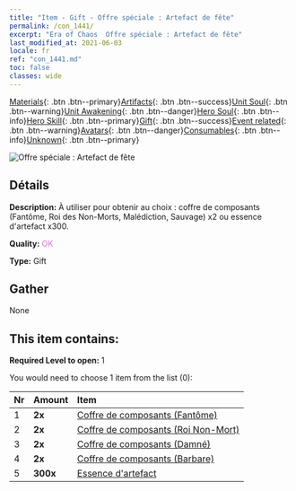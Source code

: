 ```yaml
---
title: "Item - Gift - Offre spéciale : Artefact de fête"
permalink: /con_1441/
excerpt: "Era of Chaos  Offre spéciale : Artefact de fête"
last_modified_at: 2021-06-03
locale: fr
ref: "con_1441.md"
toc: false
classes: wide
---
```

 [Materials](/ItemsFR/){: .btn .btn--primary}[Artifacts](/ItemsFR/Artifacts/){: .btn .btn--success}[Unit Soul](/ItemsFR/UnitSoul/){: .btn .btn--warning}[Unit Awakening](/ItemsFR/UnitAwakening/){: .btn .btn--danger}[Hero Soul](/ItemsFR/HeroSoul/){: .btn .btn--info}[Hero Skill](/ItemsFR/HeroSkill/){: .btn .btn--primary}[Gift](/ItemsFR/Gift/){: .btn .btn--success}[Event related](/ItemsFR/Events/){: .btn .btn--warning}[Avatars](/ItemsFR/Avatars/){: .btn .btn--danger}[Consumables](/ItemsFR/Consumables/){: .btn .btn--info}[Unknown](/ItemsFR/Unknown/){: .btn .btn--primary}

 ![Offre spéciale : Artefact de fête](/images/t/i_907055.png)

## Détails
 **Description:** À utiliser pour obtenir au choix : coffre de composants (Fantôme, Roi des Non-Morts, Malédiction, Sauvage) x2 ou essence d'artefact x300.

 **Quality:** <span style="color: #DA70D6">OK</span>

 **Type:** Gift

## Gather

  None

## This item contains:

 **Required Level to open:** 1

 You would need to choose 1 item from the list (0):

  | Nr | Amount |     Item    |
  |:---|:-------|:------------|
  | 1 |  **2x** | [Coffre de composants (Fantôme)](/ItemsFR/con_1339/) |  | 
  | 2 |  **2x** | [Coffre de composants (Roi Non-Mort)](/ItemsFR/con_1340/) |  | 
  | 3 |  **2x** | [Coffre de composants (Damné)](/ItemsFR/con_1341/) |  | 
  | 4 |  **2x** | [Coffre de composants (Barbare)](/ItemsFR/con_1342/) |  | 
  | 5 |  **300x** | [Essence d'artefact](/ItemsFR/con_905/) |  | 
